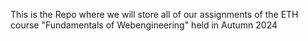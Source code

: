 This is the Repo where we will store all of our assignments of the ETH course "Fundamentals of Webengineering" held in Autumn 2024
